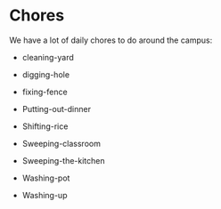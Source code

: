 # Chores
We have a lot of daily chores to do around the campus:

- cleaning-yard

- digging-hole

- fixing-fence

- Putting-out-dinner

- Shifting-rice

- Sweeping-classroom

- Sweeping-the-kitchen

- Washing-pot

- Washing-up